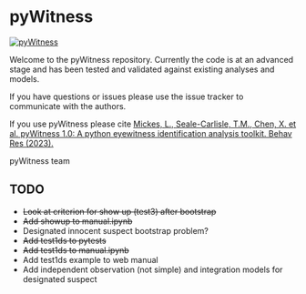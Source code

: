 # pyWitness

[![pyWitness](https://github.com/lmickes/pyWitness/actions/workflows/main.yml/badge.svg?branch=main)](https://github.com/lmickes/pyWitness/actions/workflows/main.yml)

Welcome to the pyWitness repository. Currently the code is at an advanced stage and has been tested and validated against existing analyses and models. 

If you have questions or issues please use the issue tracker to communicate with the authors.

If you use pyWitness please cite [Mickes, L., Seale-Carlisle, T.M., Chen, X. et al. pyWitness 1.0: A python eyewitness identification analysis toolkit. Behav Res (2023).](https://doi.org/10.3758/s13428-023-02108-2)


pyWitness team

## TODO

* ~~Look at criterion for show up (test3) after bootstrap~~
* ~~Add showup to manual.ipynb~~
* Designated innocent suspect bootstrap problem?
* ~~Add test1ds to pytests~~ 
* ~~Add test1ds to manual.ipynb~~
* Add test1ds example to web manual
* Add independent observation (not simple) and integration models for designated suspect
